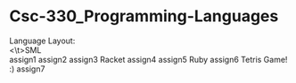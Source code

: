 # Csc-330_Programming-Languages

Language Layout:<br>
<\t>SML<br>
    assign1
    assign2
    assign3
  Racket
    assign4
    assign5
  Ruby
    assign6 Tetris Game!  :)
    assign7
